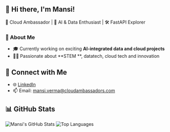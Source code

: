 ## 👋 Hi there, I'm Mansi!

🏢 Cloud Ambassador | 🧠 AI & Data Enthusiast | 🛠️ FastAPI Explorer

### 🚀 About Me

- 🎓 Currently working on exciting **AI-integrated data and cloud projects**
- 🧑‍💻 Passionate about **STEM **, datatech, cloud tech and innovation

## 🔗 Connect with Me

- 🌐 [LinkedIn](www.linkedin.com/in/mansivermaofficial)
- 📫 Email: [mansi.verma@cloudambassadors.com](mailto:mansi.verma@cloudambassadors.com)

## 📊 GitHub Stats

![Mansi's GitHub Stats](https://github-readme-stats.vercel.app/api?username=mansi-cloud&show_icons=true&theme=tokyonight)
![Top Languages](https://github-readme-stats.vercel.app/api/top-langs/?username=mansi-cloud&layout=compact&theme=tokyonight)

